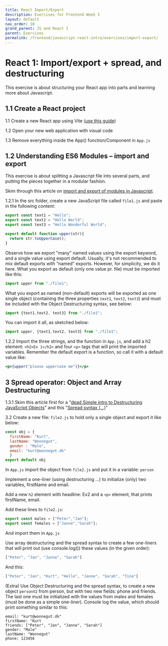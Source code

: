 ```yaml
---
title: React Import/Export
description: Exercises for Frontend Week I
layout: default
nav_order: 10
grand_parent: JS and React I
parent: Exercises
permalink: /frontend/javascript-react-intro/exercises/import-export/
---
```




# React 1: Import/export + spread, and destructuring

This exercise is about structuring your React app into parts and learning more about Javascript.

## 1.1 Create a React project

1.1 Create a new React app using Vite ([use this guide](../../../toolbox/react/vite.md))

1.2 Open your new web application with visual code

1.3 Remove everything inside the App() function/Component in `App.js`

## 1.2 Understanding ES6 Modules – import and export

This exercise is about splitting a Javascript file into several parts, and putting the pieces together in a modular fashion.

Skim through this article on [import and export of modules in Javascript](https://www.freecodecamp.org/news/javascript-modules/).

1.2.1 In the src folder, create a new JavaScript file called `file1.js` and paste in the following content:

```javascript
export const text1 = "Hello";
export const text2 = "Hello World";
export const text3 = "Hello Wonderful World";

export default function upper(str){
  return str.toUpperCase();
}
```

Observe how we export "many" named values using the export keyword, and a single value using export default. Usually, it's not recommended to mix default exports with “named” exports. However, for simplicity, we do it here.
What you export as default (only one value pr. file) must be imported like this:

```javascript
import upper from "./file1";
```

What you export as named (non-default) exports will be exported as one single object (containing the three properties `text1`, `text2`, `text3`) and must be included with the Object Destructuring syntax, see below:

```javascript
import {text1,text2, text3} from "./file1";
```

You can import it all, as sketched below:

```javascript
import upper, {text1,text2, text3} from "./file1";
```

1.2.2 Import the three strings, and the function in `App.js`, and add a h2 element: `<h2>Ex 1</h2>` and four `<p>` tags that will print the imported variables. Remember the default export is a function, so call it with a default value like:

```jsx
<p>{upper("please uppercase me")}</p>
```

## 3 Spread operator: Object and Array Destructuring

1.3.1 Skim this article first for a "[dead Simple intro to Destructuring JavaScript Objects](http://wesbos.com/destructuring-objects/)" and this "[Spread syntax (...)](https://developer.mozilla.org/en-US/docs/Web/JavaScript/Reference/Operators/Spread_syntax)"

3.2 Create a new file: `file2.js` to hold only a single object and export it like below:

```javascript
const obj = {
  firstName: "Kurt",
  lastName: "Wonnegut",
  gender : "Male",
  email: "kurt@wonnegut.dk"
  }
export default obj
```

In `App.js` import the object from `file2.js` and put it in a variable: `person`

Implement a one-liner (using destructuring ...) to initialize (only) two variables, firstName and email.

Add a new `h2` element with headline: Ex2 and a `<p>` element, that prints firstName, email.

Add these lines to `file2.js`:

```javascript
export const males = ["Peter","Jan"];
export const females = ["Janne","Sarah"];
```

And import them in `App.js`

Use array destructuring and the spread syntax to create a few one-liners that will print out (use console.log()) these values (in the given order):

```javascript
["Peter", "Jan", "Janne", "Sarah"]
```

And this:

```javascript
["Peter", "Jan", "Kurt", "Helle", "Janne", "Sarah", "Tina"]
```

(Extra) Use Object Destructuring and the spread syntax, to create a new object `personV2` from person, but with two new fields: phone and friends. The last one must be initialized with the values from males and females (must be done as a simple one-liner). Console log the value, which should print something similar to this:

```console
email: "kurt@wonnegut.dk"
firstName: "Kurt
friends: ["Peter", "Jan", "Janne", "Sarah"]
gender: "Male"
lastName: "Wonnegut"
phone: 123456
```
